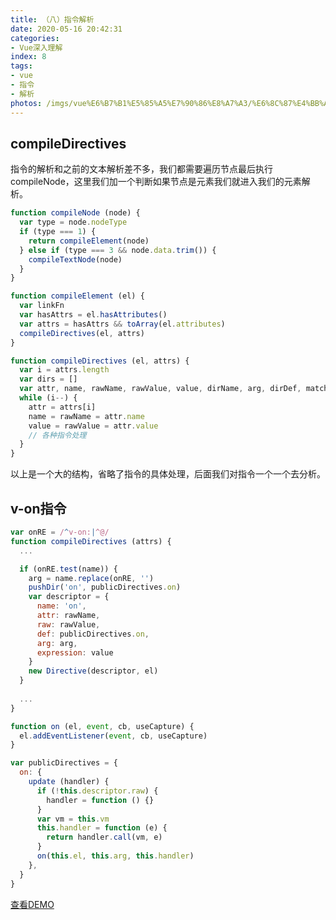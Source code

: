 ```yaml
---
title: （八）指令解析
date: 2020-05-16 20:42:31
categories:
- Vue深入理解
index: 8
tags:
- vue
- 指令
- 解析
photos: /imgs/vue%E6%B7%B1%E5%85%A5%E7%90%86%E8%A7%A3/%E6%8C%87%E4%BB%A4%E8%A7%A3%E6%9E%90.jpg
---
```


## compileDirectives

指令的解析和之前的文本解析差不多，我们都需要遍历节点最后执行compileNode，这里我们加一个判断如果节点是元素我们就进入我们的元素解析。

<!--more-->

``` javascript
function compileNode (node) {
  var type = node.nodeType
  if (type === 1) {
    return compileElement(node)
  } else if (type === 3 && node.data.trim()) {
    compileTextNode(node)
  }
}

function compileElement (el) {
  var linkFn
  var hasAttrs = el.hasAttributes()
  var attrs = hasAttrs && toArray(el.attributes)
  compileDirectives(el, attrs)
}

function compileDirectives (el, attrs) {
  var i = attrs.length
  var dirs = []
  var attr, name, rawName, rawValue, value, dirName, arg, dirDef, matched
  while (i--) {
    attr = attrs[i]
    name = rawName = attr.name
    value = rawValue = attr.value
    // 各种指令处理
  }
}
```

以上是一个大的结构，省略了指令的具体处理，后面我们对指令一个一个去分析。

## v-on指令

``` javascript
var onRE = /^v-on:|^@/
function compileDirectives (attrs) {
  ...

  if (onRE.test(name)) {
    arg = name.replace(onRE, '')
    pushDir('on', publicDirectives.on)
    var descriptor = {
      name: 'on',
      attr: rawName,
      raw: rawValue,
      def: publicDirectives.on,
      arg: arg,
      expression: value
    }
    new Directive(descriptor, el)
  } 
  
  ...
}

function on (el, event, cb, useCapture) {
  el.addEventListener(event, cb, useCapture)
}

var publicDirectives = {
  on: {
    update (handler) {
      if (!this.descriptor.raw) {
        handler = function () {}
      }
      var vm = this.vm
      this.handler = function (e) {
        return handler.call(vm, e)
      }
      on(this.el, this.arg, this.handler)
    },
  }
}
```

[查看DEMO](/demo/vue%E6%B7%B1%E5%85%A5%E7%90%86%E8%A7%A3/%E6%8C%87%E4%BB%A4%E8%A7%A3%E6%9E%901.html)